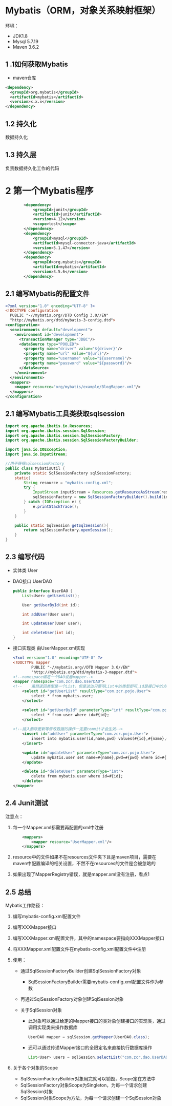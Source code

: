 # Mybatis（ORM，对象关系映射框架）

环境：

- JDK1.8
- Mysql 5.7.19
- Maven 3.6.2



## 1 .1如何获取Mybatis

- maven仓库

``` xml
<dependency>
  <groupId>org.mybatis</groupId>
  <artifactId>mybatis</artifactId>
  <version>x.x.x</version>
</dependency>
```

## 1.2 持久化

数据持久化

## 1.3 持久层

负责数据持久化工作的代码



# 2 第一个Mybatis程序

``` xml
        <dependency>
            <groupId>junit</groupId>
            <artifactId>junit</artifactId>
            <version>4.12</version>
            <scope>test</scope>
        </dependency>
        <dependency>
            <groupId>mysql</groupId>
            <artifactId>mysql-connector-java</artifactId>
            <version>5.1.47</version>
        </dependency>
        <dependency>
            <groupId>org.mybatis</groupId>
            <artifactId>mybatis</artifactId>
            <version>3.5.6</version>
        </dependency>
```

## 2.1 编写Mybatis的配置文件

``` xml
<?xml version="1.0" encoding="UTF-8" ?>
<!DOCTYPE configuration
  PUBLIC "-//mybatis.org//DTD Config 3.0//EN"
  "http://mybatis.org/dtd/mybatis-3-config.dtd">
<configuration>
  <environments default="development">
    <environment id="development">
      <transactionManager type="JDBC"/>
      <dataSource type="POOLED">
        <property name="driver" value="${driver}"/>
        <property name="url" value="${url}"/>
        <property name="username" value="${username}"/>
        <property name="password" value="${password}"/>
      </dataSource>
    </environment>
  </environments>
  <mappers>
    <mapper resource="org/mybatis/example/BlogMapper.xml"/>
  </mappers>
</configuration>
```

## 2.1 编写Mybatis工具类获取sqlsession

``` java
import org.apache.ibatis.io.Resources;
import org.apache.ibatis.session.SqlSession;
import org.apache.ibatis.session.SqlSessionFactory;
import org.apache.ibatis.session.SqlSessionFactoryBuilder;

import java.io.IOException;
import java.io.InputStream;

//用于获得sqlsessionFactory
public class MybatisUtil {
    private static SqlSessionFactory sqlSessionFactory;
    static{
        String resource = "mybatis-config.xml";
        try {
            InputStream inputStream = Resources.getResourceAsStream(resource);
            sqlSessionFactory = new SqlSessionFactoryBuilder().build(inputStream);
        } catch (IOException e) {
            e.printStackTrace();
        }
    }

    public static SqlSession getSqlSession(){
        return sqlSessionFactory.openSession();
    }
}
```



## 2.3 编写代码

- 实体类 User

- DAO接口 UserDAO

  ``` java
  public interface UserDAO {
      List<User> getUserList();
  
      User getUserById(int id);
  
      int addUser(User user);
  
      int updateUser(User user);
  
      int deleteUser(int id);
  }
  ```

  

- 接口实现类 由UserMapper.xml实现

  ``` xml
  <?xml version="1.0" encoding="UTF-8" ?>
  <!DOCTYPE mapper
          PUBLIC "-//mybatis.org//DTD Mapper 3.0//EN"
          "http://mybatis.org/dtd/mybatis-3-mapper.dtd">
  <!--namespace绑定一个DAO或者mapper-->
  <mapper namespace="com.zcr.dao.UserDAO">
  <!--    虽然返回类型是一个List，但是这边只要写List中的类型即可,id是接口中的方法名 要一一对应-->
      <select id="getUserList" resultType="com.zcr.pojo.User">
          select * from mybatis.user;
      </select>
  
      <select id="getUserById" parameterType="int" resultType="com.zcr.pojo.User">
          select * from user where id=#{id};
      </select>
      
  <!--插入删除更新等修改数据的操作一定要commit才会生效-->
      <insert id="addUser" parameterType="com.zcr.pojo.User">
          insert into mybatis.user(id,name,pwd) values(#{id},#{name},#{pwd});
      </insert>
  
      <update id="updateUser" parameterType="com.zcr.pojo.User">
          update mybatis.user set name=#{name},pwd=#{pwd} where id=#{id};
      </update>
  
      <delete id="deleteUser" parameterType="int">
          delete from mybatis.user where id=#{id};
      </delete>
  </mapper>
  ```

  



## 2.4 Junit测试

注意点：

1. 每一个Mapper.xml都需要再配置的xml中注册

   ``` xml
       <mappers>
           <mapper resource="UserMapper.xml"/>
       </mappers>
   ```

2. resource中的文件如果不在resources文件夹下且是maven项目，需要在maven中配置编译的相关设置，不然不在resources的文件是会被忽略的

3. 如果出现了MapperRegistry错误，就是mapper.xml没有注册，看点1



## 2.5 总结

Mybatis工作路径：

1. 编写mybatis-config.xml配置文件

2. 编写XXXMapper接口

3. 编写XXXMapper.xml配置文件，其中的namespace要指向XXXMapper接口

4. 将XXXMapper.xml配置文件在mybatis-config.xml配置文件中注册

5. 使用：

   - 通过SqlSessionFactoryBuilder创建SqlSessionFactory对象

     - SqlSessionFactoryBuilder需要mybatis-config.xml配置文件作为参数

   - 再通过SqlSessionFactory对象创建SqlSession对象

   - 关于SqlSession对象

     - 此对象可以通过给定的Mapper接口的类对象创建接口的实现类，通过调用实现类来操作数据库

       ``` java
       UserDAO mapper = sqlSession.getMapper(UserDAO.class);
       ```

     - 还可以通过传递Mapper接口的全限定名来直接执行数据库操作

       ``` java
       List<User> users = sqlSession.selectList("com.zcr.dao.UserDAO.getUserList");
       ```

6. 关于各个对象的Scope

   - SqlSessionFactoryBuilder对象用完就可以销毁，Scope定在方法中
   - SqlSessionFactory对象Scope为Singleton，为每一个请求创建SqlSession对象
   - SqlSession对象Scope为方法，为每一个请求创建一个SqlSession对象

